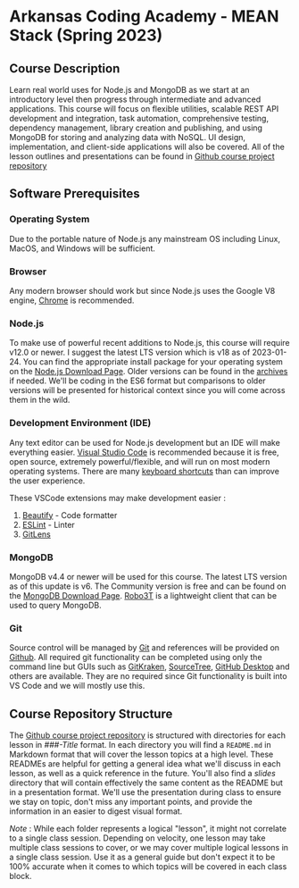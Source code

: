 # **Arkansas Coding Academy - MEAN Stack (Spring 2023)**
## **Course Description**
Learn real world uses for Node.js and MongoDB as we start at an introductory level then progress through intermediate and advanced applications.  This course will focus on flexible utilities, scalable REST API development and integration, task automation, comprehensive testing, dependency management, library creation and publishing, and using MongoDB for storing and analyzing data with NoSQL.  UI design, implementation, and client-side applications will also be covered.
All of the lesson outlines and presentations can be found in [Github course project repository](https://github.com/carpaltunnel/ArCA-NodeJS-Spring-2023)

## **Software Prerequisites**
### **Operating System**
Due to the portable nature of Node.js any mainstream OS including Linux, MacOS, and Windows will be sufficient.  

### **Browser**
Any modern browser should work but since Node.js uses the Google V8 engine, [Chrome](https://www.google.com/chrome/) is recommended.

### **Node.js**
To make use of powerful recent additions to Node.js, this course will require v12.0 or newer.  I suggest the latest LTS version which is v18 as of 2023-01-24.  You can find the appropriate install package for your operating system on the [Node.js Download Page](https://nodejs.org/en/download/).  Older versions can be found in the [archives](https://nodejs.org/dist/) if needed.  We'll be coding in the ES6 format but comparisons to older versions will be presented for historical context since you will come across them in the wild.

### **Development Environment (IDE)**
Any text editor can be used for Node.js development but an IDE will make everything easier.  [Visual Studio Code](https://code.visualstudio.com/Download) is recommended because it is free, open source, extremely powerful/flexible, and will run on most modern operating systems.  There are many [keyboard shortcuts](https://code.visualstudio.com/shortcuts/keyboard-shortcuts-windows.pdf) than can improve the user experience.

These VSCode extensions may make development easier :
1. [Beautify](https://marketplace.visualstudio.com/items?itemName=HookyQR.beautify) - Code formatter
2. [ESLint](https://marketplace.visualstudio.com/items?itemName=dbaeumer.vscode-eslint) - Linter
3. [GitLens](https://marketplace.visualstudio.com/items?itemName=eamodio.gitlens)



### **MongoDB**
MongoDB v4.4 or newer will be used for this course.  The latest LTS version as of this update is v6.  The Community version is free and can be found on the [MongoDB Download Page](https://www.mongodb.com/try/download/community).  [Robo3T](https://robomongo.org/download) is a lightweight client that can be used to query MongoDB.

### **Git**
Source control will be managed by [Git](https://git-scm.com/) and references will be provided on [Github](https://github.com/carpaltunnel/ArCA-NodeJS-Spring-2023). All required git functionality can be completed using only the command line but GUIs such as [GitKraken](https://www.gitkraken.com/), [SourceTree](https://www.sourcetreeapp.com/), [GitHub Desktop](https://desktop.github.com/) and others are available.  They are no required since Git functionality is built into VS Code and we will mostly use this.

## Course Repository Structure
The [Github course project repository](https://github.com/carpaltunnel/ArCA-NodeJS-Spring-2023) is structured with directories for each lesson in *###-Title* format.  In each directory you will find a `README.md` in Markdown format that will cover the lesson topics at a high level.  These READMEs are helpful for getting a general idea what we'll discuss in each lesson, as well as a quick reference in the future.  You'll also find a *slides* directory that will contain effectively the same content as the README but in a presentation format.  We'll use the presentation during class to ensure we stay on topic, don't miss any important points, and provide the information in an easier to digest visual format.

*Note* : While each folder represents a logical "lesson", it might not correlate to a single class session.  Depending on velocity, one lesson may take multiple class sessions to cover, or we may cover multiple logical lessons in a single class session.  Use it as a general guide but don't expect it to be 100% accurate when it comes to which topics will be covered in each class block.